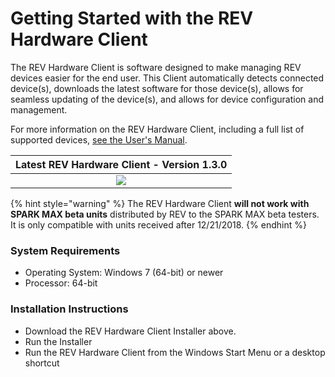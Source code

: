 # Getting Started with the REV Hardware Client

The REV Hardware Client is software designed to make managing REV devices easier for the end user. This Client automatically detects connected device\(s\), downloads the latest software for those device\(s\), allows for seamless updating of the device\(s\), and allows for device configuration and management.

For more information on the REV Hardware Client, including a full list of supported devices, [see the User's Manual](https://docs.revrobotics.com/rev-hardware-client/).

| Latest REV Hardware Client - Version 1.3.0 |
| :---: |
| [![](../../.gitbook/assets/download-latest-spark-max-client%20%281%29.svg)](https://github.com/REVrobotics/REV-Software-Binaries/releases/download/rhc-1.3.0/REV-Hardware-Client-Setup-1.3.0.exe) |

{% hint style="warning" %}
The REV Hardware Client **will not work with SPARK MAX beta units** distributed by REV to the SPARK MAX beta testers. It is only compatible with units received after 12/21/2018.
{% endhint %}

### System Requirements

* Operating System: Windows 7 \(64-bit\) or newer
* Processor: 64-bit

### Installation Instructions

* Download the REV Hardware Client Installer above.
* Run the Installer
* Run the REV Hardware Client from the Windows Start Menu or a desktop shortcut

